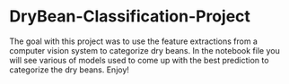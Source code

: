 # DryBean-Classification-Project

The goal with this project was to use the feature extractions from a computer vision system to categorize dry beans. 
In the notebook file you will see various of models used to come up with the best prediction to categorize the dry beans. Enjoy!
